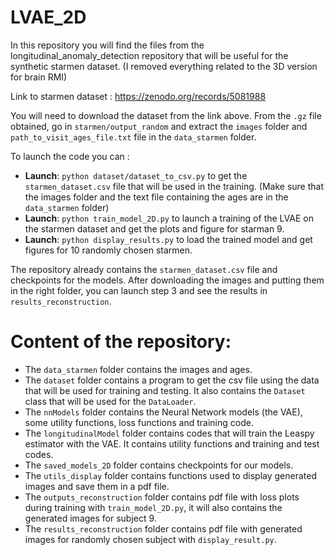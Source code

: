 # LVAE_2D

In this repository you will find the files from the longitudinal_anomaly_detection repository that will be useful for the synthetic starmen dataset. (I removed everything related to the 3D version for brain RMI)

Link to starmen dataset : https://zenodo.org/records/5081988 

You will need to download the dataset from the link above. From the `.gz` file obtained, go in `starmen/output_random` and extract the `images` folder and  `path_to_visit_ages_file.txt` file in the `data_starmen` folder.

To launch the code you can :

- **Launch**: `python dataset/dataset_to_csv.py` to get the `starmen_dataset.csv` file that will be used in the training. (Make sure that the images folder and the text file containing the ages are in the `data_starmen` folder)
- **Launch**: `python train_model_2D.py` to launch a training of the LVAE on the starmen dataset and get the plots and figure for starman 9.
- **Launch**: `python display_results.py` to load the trained model and get figures for 10 randomly chosen starmen.

The repository already contains the `starmen_dataset.csv` file and checkpoints for the models. After downloading the images and putting them in the right folder, you can launch step 3 and see the results in `results_reconstruction`.


# Content of the repository:

- The `data_starmen` folder contains the images and ages.
- The `dataset` folder contains a program to get the csv file using the data that will be used for training and testing. It also contains the `Dataset` class that will be used for the `DataLoader`.
- The `nnModels` folder contains the Neural Network models (the VAE), some utility functions, loss functions and training code.
- The `longitudinalModel` folder contains codes that will train the Leaspy estimator with the VAE. It contains utility functions and training and test codes.
- The `saved_models_2D` folder contains checkpoints for our models.
- The `utils_display` folder contains functions used to display generated images and save them in a pdf file.
- The `outputs_reconstruction` folder contains pdf file with loss plots during training with `train_model_2D.py`, it will also contains the generated images for subject 9.
- The `results_reconstruction` folder contains pdf file with generated images for randomly chosen subject with `display_result.py`.

